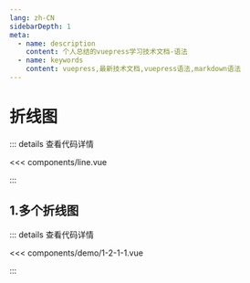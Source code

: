 ```yaml
---
lang: zh-CN
sidebarDepth: 1
meta:
  - name: description
    content: 个人总结的vuepress学习技术文档-语法
  - name: keywords
    content: vuepress,最新技术文档,vuepress语法,markdown语法
---
```


# 折线图

::: details 查看代码详情

<<< components/line.vue

:::

## 1.多个折线图

  <Container url="/resume/demo/?type=echarts&name=1-2-1-1.vue" />

::: details 查看代码详情

<<< components/demo/1-2-1-1.vue

:::
